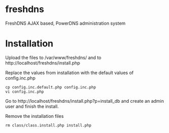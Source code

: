 freshdns
========

FreshDNS AJAX based, PowerDNS administration system


# Installation
Upload the files to /var/www/freshdns/ and to http://localhost/freshdns/install.php

Replace the values from installation with the default values of config.inc.php

    cp config.inc.default.php config.inc.php
    vi config.inc.php


Go to http://localhost/freshdns/install.php?p=install_db and create an admin user and finish the install.

Remove the installation files

    rm class/class.install.php install.php
